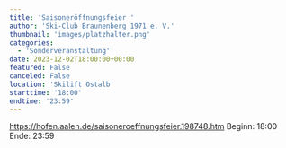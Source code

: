 ```yaml
---
title: 'Saisoneröffnungsfeier '
author: 'Ski-Club Braunenberg 1971 e. V.'
thumbnail: 'images/platzhalter.png'
categories:
  - 'Sonderveranstaltung'
date: 2023-12-02T18:00:00+00:00
featured: False
canceled: False
location: 'Skilift Ostalb'
starttime: '18:00'
endtime: '23:59'
---
```

https://hofen.aalen.de/saisoneroeffnungsfeier.198748.htm
Beginn: 18:00
 Ende: 23:59